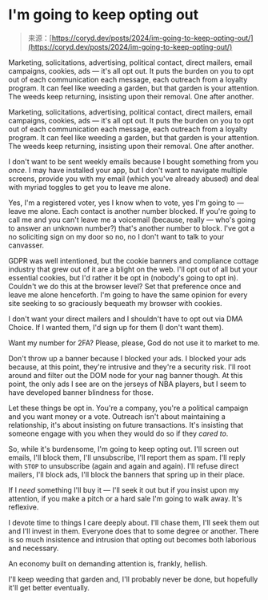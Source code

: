 <!--yml
category: 未分类
date: 2024-05-27 14:33:48
-->

# I'm going to keep opting out

> 来源：[https://coryd.dev/posts/2024/im-going-to-keep-opting-out/](https://coryd.dev/posts/2024/im-going-to-keep-opting-out/)

Marketing, solicitations, advertising, political contact, direct mailers, email campaigns, cookies, ads — it's all opt out. It puts the burden on you to opt out of each communication each message, each outreach from a loyalty program. It can feel like weeding a garden, but that garden is your attention. The weeds keep returning, insisting upon their removal. One after another.

Marketing, solicitations, advertising, political contact, direct mailers, email campaigns, cookies, ads — it's all opt out. It puts the burden on you to opt out of each communication each message, each outreach from a loyalty program. It can feel like weeding a garden, but that garden is your attention. The weeds keep returning, insisting upon their removal. One after another.

I don't want to be sent weekly emails because I bought something from you *once*. I may have installed your app, but I don't want to navigate multiple screens, provide you with my email (which you've already abused) and deal with myriad toggles to get you to leave me alone.

Yes, I'm a registered voter, yes I know when to vote, yes I'm going to — leave me alone. Each contact is another number blocked. If you're going to call me and you can't leave me a voicemail (because, really — who's going to answer an unknown number?) that's another number to block. I've got a no soliciting sign on my door so no, no I don't want to talk to your canvasser.

GDPR was well intentioned, but the cookie banners and compliance cottage industry that grew out of it are a blight on the web. I'll opt out of all but your essential cookies, but I'd rather it be opt in (nobody's going to opt in). Couldn't we do this at the browser level? Set that preference once and leave me alone henceforth. I'm going to have the same opinion for every site seeking to so graciously bequeath my browser with cookies.

I don't want your direct mailers and I shouldn't have to opt out via DMA Choice. If I wanted them, I'd sign up for them (I don't want them).

Want my number for 2FA? Please, please, God do not use it to market to me.

Don't throw up a banner because I blocked your ads. I blocked your ads because, at this point, they're intrusive and they're a security risk. I'll root around and filter out the DOM node for your nag banner though. At this point, the only ads I see are on the jerseys of NBA players, but I seem to have developed banner blindness for those.

Let these things be opt in. You're a company, you're a political campaign and you want money or a vote. Outreach isn't about maintaining a relationship, it's about insisting on future transactions. It's insisting that someone engage with you when they would do so if they *cared to*.

So, while it's burdensome, I'm going to keep opting out. I'll screen out emails, I'll block them, I'll unsubscribe, I'll report them as spam. I'll reply with `STOP` to unsubscribe (again and again and again). I'll refuse direct mailers, I'll block ads, I'll block the banners that spring up in their place.

If I *need* something I'll buy it — I'll seek it out but if you insist upon my attention, if you make a pitch or a hard sale I'm going to walk away. It's reflexive.

I devote time to things I care deeply about. I'll chase them, I'll seek them out and I'll invest in them. Everyone does that to some degree or another. There is so much insistence and intrusion that opting out becomes both laborious and necessary.

An economy built on demanding attention is, frankly, hellish.

I'll keep weeding that garden and, I'll probably never be done, but hopefully it'll get better eventually.